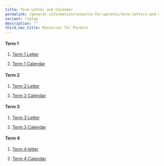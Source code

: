 ```yaml
---
title: Term Letter and Calendar
permalink: /general-information/resource-for-parents/term-letters-and-calendar/
variant: tiptap
description: ""
third_nav_title: Resources for Parents
---
```

<h4><strong>Term 1</strong></h4>
<ol data-tight="true" class="tight">
<li>
<p><a href="/files/Resource%20for%20Parents/Term%20letters%20and%20Calendar/FHPS_T1_2024_Letter__final_.pdf" rel="noopener noreferrer nofollow" target="_blank">Term 1 Letter</a>
</p>
</li>
<li>
<p><a href="/files/Resource%20for%20Parents/Term%20letters%20and%20Calendar/FHPS_T1_2024_Calendar.pdf" rel="noopener noreferrer nofollow" target="_blank">Term 1 Calendar</a>
</p>
</li>
</ol>
<h4><strong>Term 2</strong></h4>
<ol data-tight="true" class="tight">
<li>
<p><a href="/files/Resource for Parents/Term letters and Calendar/FHPS_T2_2024_Letter__final_.pdf" rel="noopener noreferrer nofollow" target="_blank">Term 2 Letter</a>
</p>
</li>
<li>
<p><a href="/files/Resource for Parents/Term letters and Calendar/FHPS_T2_2024_Calendar.pdf" rel="noopener noreferrer nofollow" target="_blank">Term 2 Calendar</a>
</p>
</li>
</ol>
<h4><strong>Term 3</strong></h4>
<ol data-tight="true" class="tight">
<li>
<p><a href="/files/FHPS_T3_2024_Letter.pdf" rel="noopener noreferrer nofollow" target="_blank">Term 3 Letter</a>
</p>
</li>
<li>
<p><a href="/files/FHPS_T3_2024_Calendar.pdf" rel="noopener noreferrer nofollow" target="_blank">Term 3 Calendar</a>
</p>
</li>
</ol>
<h4><strong>Term 4</strong></h4>
<ol data-tight="true" class="tight">
<li>
<p><a href="/files/FHPS_T4_2024_Letter__final_.pdf" rel="noopener nofollow" target="_blank">Term 4 letter</a>
</p>
</li>
<li>
<p><a href="/files/FHPS_T4_2024_Calendar__final_.pdf" rel="noopener nofollow" target="_blank">Term 4 Calendar</a>
</p>
</li>
</ol>
<p></p>